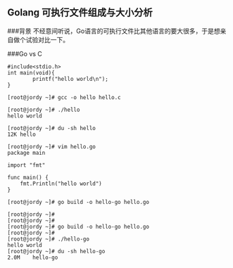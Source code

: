 ## Golang 可执行文件组成与大小分析

###背景
不经意间听说，Go语言的可执行文件比其他语言的要大很多，于是想亲自做个试验对比一下。


###Go vs C 
```
#include<stdio.h>
int main(void){
        printf("hello world\n");
}

[root@jordy ~]# gcc -o hello hello.c

[root@jordy ~]# ./hello
hello world

[root@jordy ~]# du -sh hello
12K	hello

```

```
[root@jordy ~]# vim hello.go
package main
  
import "fmt"

func main() {
    fmt.Println("hello world")
}

[root@jordy ~]# go build -o hello-go hello.go

[root@jordy ~]# 
[root@jordy ~]# 
[root@jordy ~]# go build -o hello-go hello.go
[root@jordy ~]# 
[root@jordy ~]# ./hello-go
hello world
[root@jordy ~]# du -sh hello-go
2.0M	hello-go
```








